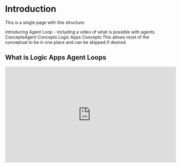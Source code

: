 # Introduction


This is a single page with this structure:

introducing Agent Loop - including a video of what is possible with agents.
ConceptsAgent Concepts
Logic Apps Concepts
This allows most of the conceptual to be in one place and can be skipped if desired.

## What is Logic Apps Agent Loops

<iframe width="560" height="315" src="https://www.youtube.com/embed/rR1QjQTfCCg?si=BgW-1oa05NhOIovl" title="YouTube video player" frameborder="0" allow="accelerometer; autoplay; clipboard-write; encrypted-media; gyroscope; picture-in-picture; web-share" referrerpolicy="strict-origin-when-cross-origin" allowfullscreen></iframe>